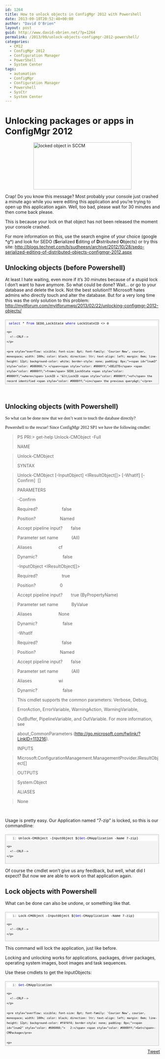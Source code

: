 ```yaml
---
id: 1264
title: How to unlock objects in ConfigMgr 2012 with Powershell
date: 2013-09-10T20:52:48+00:00
author: "David O'Brien"
layout: post
guid: http://www.david-obrien.net/?p=1264
permalink: /2013/09/unlock-objects-configmgr-2012-powershell/
categories:
  - CM12
  - ConfigMgr 2012
  - Configuration Manager
  - PowerShell
  - System Center
tags:
  - automation
  - ConfigMgr
  - Configuration Manager
  - Powershell
  - SysCtr
  - System Center
---
```

# Unlocking packages or apps in ConfigMgr 2012

<a href="http://www.david-obrien.net/wp-content/uploads/2013/09/image.png" onclick="_gaq.push(['_trackEvent', 'outbound-article', 'http://www.david-obrien.net/wp-content/uploads/2013/09/image.png', '']);" class="broken_link"><img style="float: none; margin-left: auto; display: block; margin-right: auto; border-width: 0px;" title="locked object in SCCM" alt="locked object in SCCM" src="http://www.david-obrien.net/wp-content/uploads/2013/09/image_thumb.png" width="320" height="153" border="0" /></a>

Crap! Do you know this message? Most probably your console just crashed a minute ago while you were editing this application and you’re trying to open up this application again. Well, too bad, please wait for 30 minutes and then come back please.
  
This is because your lock on that object has not been released the moment your console crashed.

For more information on this, use the search engine of your choice (google \*g\*) and look for SEDO (**S**erialized **E**diting of **D**istributed **O**bjects) or try this site: <a href="http://blogs.technet.com/b/sudheesn/archive/2012/10/28/sedo-serialized-editing-of-distributed-objects-configmgr-2012.aspx" onclick="_gaq.push(['_trackEvent', 'outbound-article', 'http://blogs.technet.com/b/sudheesn/archive/2012/10/28/sedo-serialized-editing-of-distributed-objects-configmgr-2012.aspx', 'http://blogs.technet.com/b/sudheesn/archive/2012/10/28/sedo-serialized-editing-of-distributed-objects-configmgr-2012.aspx']);" >http://blogs.technet.com/b/sudheesn/archive/2012/10/28/sedo-serialized-editing-of-distributed-objects-configmgr-2012.aspx</a>

## Unlocking objects (before Powershell)

At least I hate waiting, even more if it’s 30 minutes because of a stupid lock I don’t want to have anymore. So what could be done? Wait… or go to your database and delete the lock. Not the best solution!!! Microsoft hates admins who directly touch and alter the database. But for a very long time this was the only solution to this problem: <a href="http://myitforum.com/myitforumwp/2013/02/22/unlocking-configmgr-2012-objects/" onclick="_gaq.push(['_trackEvent', 'outbound-article', 'http://myitforum.com/myitforumwp/2013/02/22/unlocking-configmgr-2012-objects/', 'http://myitforum.com/myitforumwp/2013/02/22/unlocking-configmgr-2012-objects/']);" >http://myitforum.com/myitforumwp/2013/02/22/unlocking-configmgr-2012-objects/</a>

<div id="codeSnippetWrapper" style="overflow: auto; cursor: text; font-size: 8pt; font-family: 'Courier New', courier, monospace; width: 97.5%; direction: ltr; text-align: left; margin: 20px 0px 10px; line-height: 12pt; max-height: 200px; background-color: #f4f4f4; border: silver 1px solid; padding: 4px;">
  <div id="codeSnippet" style="overflow: visible; font-size: 8pt; font-family: 'Courier New', courier, monospace; width: 100%; color: black; direction: ltr; text-align: left; line-height: 12pt; background-color: #f4f4f4; border-style: none; padding: 0px;">
    <pre style="overflow: visible; font-size: 8pt; font-family: 'Courier New', courier, monospace; width: 100%; color: black; direction: ltr; text-align: left; margin: 0em; line-height: 12pt; background-color: white; border-style: none; padding: 0px;"><span id="lnum1" style="color: #606060;"> </span><span style="color: #0000ff;">select</span> * <span style="color: #0000ff;">from</span> SEDO_LockState <span style="color: #0000ff;">where</span> LockStateID &lt;&gt; 0</pre>
    
    <p>
      <!--CRLF-->
    </p>
    
    <pre style="overflow: visible; font-size: 8pt; font-family: 'Courier New', courier, monospace; width: 100%; color: black; direction: ltr; text-align: left; margin: 0em; line-height: 12pt; background-color: white; border-style: none; padding: 0px;"><span id="lnum3" style="color: #606060;"> </span><span style="color: #0000ff;">DELETE</span> <span style="color: #0000ff;">from</span> SEDO_LockState <span style="color: #0000ff;">where</span> LockID = ‘&lt;LockID <span style="color: #0000ff;">of</span> the record identified <span style="color: #0000ff;">in</span> the previous query&gt;’</pre>
    
    <p>
      <!--CRLF-->
    </p>
  </div>
</div>

&nbsp;

## Unlocking objects (with Powershell)

<span style="font-family: 'Trebuchet MS';">So what can be done now that we don’t want to touch the database directly?</span>

<span style="font-family: 'Trebuchet MS';">Powershell to the rescue! Since ConfigMgr 2012 SP1 we have the following cmdlet:</span>

> PS PRI:\> get-help Unlock-CMObject -Full
> 
> NAME
  
> Unlock-CMObject
> 
> SYNTAX
  
> Unlock-CMObject \[-InputObject] <IResultObject[]> [-WhatIf\] \[-Confirm\]  [<CommonParameters>]
> 
> PARAMETERS
  
> -Confirm
> 
> Required?                    false
  
> Position?                    Named
  
> Accept pipeline input?       false
  
> Parameter set name           (All)
  
> Aliases                      cf
  
> Dynamic?                     false
> 
> -InputObject <IResultObject[]>
> 
> Required?                    true
  
> Position?                    0
  
> Accept pipeline input?       true (ByPropertyName)
  
> Parameter set name           ByValue
  
> Aliases                      None
  
> Dynamic?                     false
> 
> -WhatIf
> 
> Required?                    false
  
> Position?                    Named
  
> Accept pipeline input?       false
  
> Parameter set name           (All)
  
> Aliases                      wi
  
> Dynamic?                     false
> 
> <CommonParameters>
  
> This cmdlet supports the common parameters: Verbose, Debug,
  
> ErrorAction, ErrorVariable, WarningAction, WarningVariable,
  
> OutBuffer, PipelineVariable, and OutVariable. For more information, see
  
> about_CommonParameters (<a href="http://go.microsoft.com/fwlink/?LinkID=113216)" onclick="_gaq.push(['_trackEvent', 'outbound-article', 'http://go.microsoft.com/fwlink/?LinkID=113216)', 'http://go.microsoft.com/fwlink/?LinkID=113216)']);" >http://go.microsoft.com/fwlink/?LinkID=113216)</a>.
> 
> INPUTS
  
> Microsoft.ConfigurationManagement.ManagementProvider.IResultObject[]
> 
> OUTPUTS
  
> System.Object
> 
> ALIASES
  
> None

&nbsp;

Usage is pretty easy. Our Application named “7-zip” is locked, so this is our commandline:

<div id="codeSnippetWrapper" style="overflow: auto; cursor: text; font-size: 8pt; font-family: 'Courier New', courier, monospace; width: 97.5%; direction: ltr; text-align: left; margin: 20px 0px 10px; line-height: 12pt; max-height: 200px; background-color: #f4f4f4; border: silver 1px solid; padding: 4px;">
  <div id="codeSnippet" style="overflow: visible; font-size: 8pt; font-family: 'Courier New', courier, monospace; width: 100%; color: black; direction: ltr; text-align: left; line-height: 12pt; background-color: #f4f4f4; border-style: none; padding: 0px;">
    <pre style="overflow: visible; font-size: 8pt; font-family: 'Courier New', courier, monospace; width: 100%; color: black; direction: ltr; text-align: left; margin: 0em; line-height: 12pt; background-color: white; border-style: none; padding: 0px;"><span id="lnum1" style="color: #606060;">   1:</span> Unlock-CMObject -InputObject $(<span style="color: #0000ff;">Get</span>-CMApplication -Name 7-zip)</pre>
    
    <p>
      <!--CRLF-->
    </p>
  </div>
</div>

Of course the cmdlet won’t give us any feedback, but well, what did I expect? But now we are able to work on that application again.

## Lock objects with Powershell

What can be done can also be undone, or something like that.

<div id="codeSnippetWrapper" style="overflow: auto; cursor: text; font-size: 8pt; font-family: 'Courier New', courier, monospace; width: 97.5%; direction: ltr; text-align: left; margin: 20px 0px 10px; line-height: 12pt; max-height: 200px; background-color: #f4f4f4; border: silver 1px solid; padding: 4px;">
  <div id="codeSnippet" style="overflow: visible; font-size: 8pt; font-family: 'Courier New', courier, monospace; width: 100%; color: black; direction: ltr; text-align: left; line-height: 12pt; background-color: #f4f4f4; border-style: none; padding: 0px;">
    <pre style="overflow: visible; font-size: 8pt; font-family: 'Courier New', courier, monospace; width: 100%; color: black; direction: ltr; text-align: left; margin: 0em; line-height: 12pt; background-color: white; border-style: none; padding: 0px;"><span id="lnum1" style="color: #606060;">   1:</span> Lock-CMObject -InputObject $(<span style="color: #0000ff;">Get</span>-CMApplication -Name 7-zip)</pre>
    
    <p>
      <!--CRLF-->
    </p>
  </div>
</div>

This command will lock the application, just like before.

Locking and unlocking works for applications, packages, driver packages, operating system images, boot images and task sequences.

Use these cmdlets to get the InputObjects:

<div id="codeSnippetWrapper" style="overflow: auto; cursor: text; font-size: 8pt; font-family: 'Courier New', courier, monospace; width: 97.5%; direction: ltr; text-align: left; margin: 20px 0px 10px; line-height: 12pt; max-height: 200px; background-color: #f4f4f4; border: silver 1px solid; padding: 4px;">
  <div id="codeSnippet" style="overflow: visible; font-size: 8pt; font-family: 'Courier New', courier, monospace; width: 100%; color: black; direction: ltr; text-align: left; line-height: 12pt; background-color: #f4f4f4; border-style: none; padding: 0px;">
    <pre style="overflow: visible; font-size: 8pt; font-family: 'Courier New', courier, monospace; width: 100%; color: black; direction: ltr; text-align: left; margin: 0em; line-height: 12pt; background-color: white; border-style: none; padding: 0px;"><span id="lnum1" style="color: #606060;">   1:</span> <span style="color: #0000ff;">Get</span>-CMApplication</pre>
    
    <p>
      <!--CRLF-->
    </p>
    
    <pre style="overflow: visible; font-size: 8pt; font-family: 'Courier New', courier, monospace; width: 100%; color: black; direction: ltr; text-align: left; margin: 0em; line-height: 12pt; background-color: #f4f4f4; border-style: none; padding: 0px;"><span id="lnum2" style="color: #606060;">   2:</span> <span style="color: #0000ff;">Get</span>-CMPackage</pre>
    
    <p>
      <!--CRLF-->
    </p>
    
    <pre style="overflow: visible; font-size: 8pt; font-family: 'Courier New', courier, monospace; width: 100%; color: black; direction: ltr; text-align: left; margin: 0em; line-height: 12pt; background-color: white; border-style: none; padding: 0px;"><span id="lnum3" style="color: #606060;">   3:</span> <span style="color: #0000ff;">Get</span>-CMDriverPackage</pre>
    
    <p>
      <!--CRLF-->
    </p>
    
    <pre style="overflow: visible; font-size: 8pt; font-family: 'Courier New', courier, monospace; width: 100%; color: black; direction: ltr; text-align: left; margin: 0em; line-height: 12pt; background-color: #f4f4f4; border-style: none; padding: 0px;"><span id="lnum4" style="color: #606060;">   4:</span> <span style="color: #0000ff;">Get</span>-CMOperatingSystemImage</pre>
    
    <p>
      <!--CRLF-->
    </p>
    
    <pre style="overflow: visible; font-size: 8pt; font-family: 'Courier New', courier, monospace; width: 100%; color: black; direction: ltr; text-align: left; margin: 0em; line-height: 12pt; background-color: white; border-style: none; padding: 0px;"><span id="lnum5" style="color: #606060;">   5:</span> <span style="color: #0000ff;">Get</span>-CMBootImage</pre>
    
    <p>
      <!--CRLF-->
    </p>
    
    <pre style="overflow: visible; font-size: 8pt; font-family: 'Courier New', courier, monospace; width: 100%; color: black; direction: ltr; text-align: left; margin: 0em; line-height: 12pt; background-color: #f4f4f4; border-style: none; padding: 0px;"><span id="lnum6" style="color: #606060;">   6:</span> <span style="color: #0000ff;">Get</span>-CMTaskSequence</pre>
    
    <p>
      <!--CRLF-->
    </p>
  </div>
</div>

<div style="float: right; margin-left: 10px;">
  <a href="https://twitter.com/share" onclick="_gaq.push(['_trackEvent', 'outbound-article', 'https://twitter.com/share', 'Tweet']);" class="twitter-share-button" data-hashtags="automation,ConfigMgr,Configuration+Manager,Powershell,SysCtr,System+Center" data-count="vertical" data-url="http://www.david-obrien.net/2013/09/unlock-objects-configmgr-2012-powershell/">Tweet</a>
</div>
